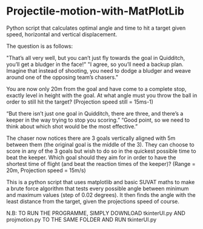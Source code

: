 # Projectile-motion-with-MatPlotLib
Python script that calculates optimal angle and time to hit a target given speed, horizontal and vertical displacement.

The question is as follows:

"That’s all very well, but you can’t just fly towards the goal in Quidditch, you’ll get a bludger in the face!"
"I agree, so you’ll need a backup plan. Imagine that instead of shooting, you need to dodge a bludger and weave around one of the opposing team’s chasers."

You are now only 20m from the goal and have come to a complete stop, exactly level in height with the goal.
At what angle must you throw the ball in order to still hit the target?                                      (Projection speed still = 15ms-1)

“But there isn’t just one goal in Quidditch, there are three, and there’s a keeper in the way trying to stop you scoring.”
“Good point, so we need to think about which shot would be the most effective.”

The chaser now notices there are 3 goals vertically aligned with 5m between them (the original goal is the middle of the 3). 
They can choose to score in any of the 3 goals but wish to do so in the quickest possible time to beat the keeper. 
Which goal should they aim for in order to have the shortest time of flight (and beat the reaction times of the keeper)?
(Range = 20m, Projection speed = 15m/s)

This is a python script that uses matplotlib and basic SUVAT maths to make a brute force algorithm that tests every possible angle between minimum and maximum values 
(step of 0.02 degrees). It then finds the angle with the least distance from the target, given the projections speed of course.

N.B: TO RUN THE PROGRAMME, SIMPLY DOWNLOAD tkinterUI.py AND projmotion.py TO THE SAME FOLDER AND RUN tkinterUI.py
